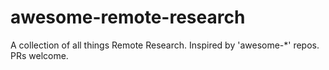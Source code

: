 # awesome-remote-research
A collection of all things Remote Research. Inspired by 'awesome-*' repos. PRs welcome.
